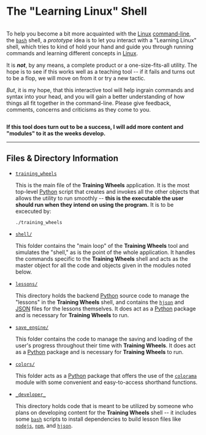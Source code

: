 The "Learning Linux" Shell
========================

<p align="center">
  <img src="https://github.com/mihir-shah99/Learning-Linux/blob/master/pictures/bash.png" alt=""/>
</p>

To help you become a bit more acquainted with the [Linux][Linux] [command-line], the [`bash`][bash] shell, a _prototype_ idea is to let you interact with a "Learning Linux" shell, which tries to kind of hold your hand and guide you through running commands and learning different concepts in [Linux].

It is ___not___, by any means, a complete product or a one-size-fits-all utility. The hope is to see if this works well as a teaching tool -- if it fails and turns out to be a flop, we will move on from it or try a new tactic.

_But_, it is my hope, that this interactive tool will help ingrain commands and syntax into your head, and you will gain a better understanding of how things all fit together in the command-line. Please give feedback, comments, concerns and criticisms as they come to you.

<p align="center">
  <img src="https://github.com/JohnHammond/training_wheels-public/blob/master/pictures/running.png?raw=true" alt=""/>
</p>

__If this tool does turn out to be a success, I will add more content and "modules" to it as the weeks develop.__

---------------

Files & Directory Information
--------

* [`training_wheels`](training_wheels)
    
    This is the main file of the __Training Wheels__ application. It is the most top-level [Python] script that creates and invokes all the other objects that allows the utility to run smoothly -- __this is the executable the user should run when they intend on using the program.__ It is to be excecuted by:

    ```
    ./training_wheels
    ```

* [`shell/`](shell/)
    
    This folder contains the "main loop" of the __Training Wheels__ tool and simulates the "shell," as is the point of the whole application. It handles the commands specific to the __Training Wheels__ shell and acts as the master object for all the code and objects given in the modules noted below.

* [`lessons/`](lessons/)
    
    This directory holds the backend [Python] source code to manage the "lessons" in the __Training Wheels__ shell, and contains the [`hjson`][hjson] and [JSON] files for the lessons themselves. It does act as a [Python] package and is necessary for __Training Wheels__ to run.

* [`save_engine/`](save_engine/)
    
    This folder contains the code to manage the saving and loading of the user's progress throughout their time with __Training Wheels__. It does act as a [Python] package and is necessary for __Training Wheels__ to run.

* [`colors/`](colors/)
    
    This folder acts as a [Python] package that offers the use of the [`colorama`][colorama] module with some convenient and easy-to-access shorthand functions. 

* [`_developer_`](_developer_)
    
    This directory holds code that is meant to be utilized by someone who plans on developing content for the __Training Wheels__ shell -- it includes some [`bash`][bash] scripts to install dependencies to build lesson files like [`nodejs`][nodejs], [`npm`][npm],  and [`hjson`][hjson]. 



[MicroSD]: https://en.wikipedia.org/wiki/MicroSD
[Raspbian]: https://www.raspberrypi.org/downloads/raspbian/
[operating system]: https://en.wikipedia.org/wiki/Operating_system
[operating systems]: https://en.wikipedia.org/wiki/Operating_system
[github]: https://github.com/
[bash]: https://en.wikipedia.org/wiki/Bash_(Unix_shell)
[IMG]: https://en.wikipedia.org/wiki/IMG_(file_format)
[Linux]: https://en.wikipedia.org/wiki/Linux
[Microsoft Windows]: https://en.wikipedia.org/wiki/Microsoft_Windows
[command-line]: https://en.wikipedia.org/wiki/Command-line_interface
[command line]: https://en.wikipedia.org/wiki/Command-line_interface
[Raspberry Pi]: https://www.raspberrypi.org/
[open-source]: https://en.wikipedia.org/wiki/Open-source_software
[Python]: https://www.python.org/
[colorama]: https://pypi.python.org/pypi/colorama
[nodejs]: https://nodejs.org/en/
[hjson]: https://hjson.org/
[npm]: https://www.npmjs.com/
[JSON]: http://www.json.org/